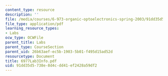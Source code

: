 ```yaml
---
content_type: resource
description: ''
file: /media/courses/6-973-organic-optoelectronics-spring-2003/91dd35d5738e8d4cdd41ef2428a59df2_6977Lab3Info.pdf
file_type: application/pdf
learning_resource_types:
- Labs
ocw_type: OCWFile
parent_title: Labs
parent_type: CourseSection
parent_uid: 26b63aef-ec5b-1903-5b01-f495d15ad52d
resourcetype: Document
title: 6977Lab3Info.pdf
uid: 91dd35d5-738e-8d4c-dd41-ef2428a59df2
---
```

